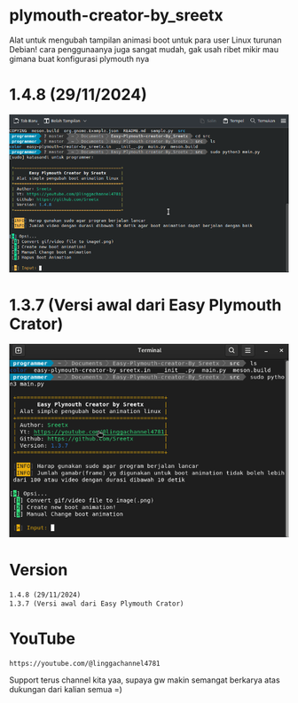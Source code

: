 # plymouth-creator-by_sreetx

Alat untuk mengubah tampilan animasi boot untuk para user Linux turunan Debian!
cara penggunaanya juga sangat mudah, gak usah ribet mikir mau gimana buat konfigurasi plymouth nya

# 1.4.8 (29/11/2024)

![1.4.8](https://raw.githubusercontent.com/Sreetx/Easy-plymouth-creator/refs/heads/master/1.4.8.png)

# 1.3.7 (Versi awal dari Easy Plymouth Crator)

![Easy Plymouth Creator by Sreetx](https://github.com/Sreetx/Easy-plymouth-creator/blob/master/easy%20plymouth%20creator.png?raw=true)

# Version

    1.4.8 (29/11/2024)
    1.3.7 (Versi awal dari Easy Plymouth Crator)

# YouTube 

    https://youtube.com/@linggachannel4781

Support terus channel kita yaa, supaya gw makin semangat berkarya atas dukungan dari kalian semua =)
